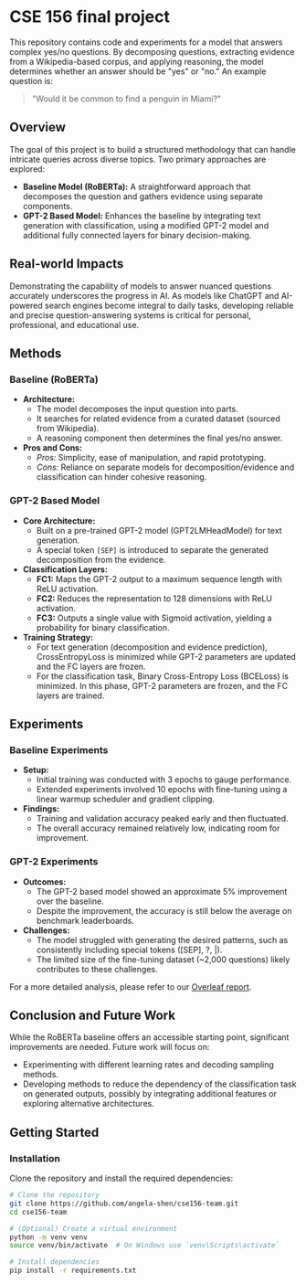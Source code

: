 # CSE 156 final project

This repository contains code and experiments for a model that answers complex yes/no questions. By decomposing questions, extracting evidence from a Wikipedia-based corpus, and applying reasoning, the model determines whether an answer should be "yes" or "no." An example question is: 

> "Would it be common to find a penguin in Miami?"

## Overview

The goal of this project is to build a structured methodology that can handle intricate queries across diverse topics. Two primary approaches are explored:
- **Baseline Model (RoBERTa):** A straightforward approach that decomposes the question and gathers evidence using separate components.
- **GPT-2 Based Model:** Enhances the baseline by integrating text generation with classification, using a modified GPT-2 model and additional fully connected layers for binary decision-making.

## Real-world Impacts

Demonstrating the capability of models to answer nuanced questions accurately underscores the progress in AI. As models like ChatGPT and AI-powered search engines become integral to daily tasks, developing reliable and precise question-answering systems is critical for personal, professional, and educational use.

## Methods

### Baseline (RoBERTa)
- **Architecture:**  
  - The model decomposes the input question into parts.
  - It searches for related evidence from a curated dataset (sourced from Wikipedia).
  - A reasoning component then determines the final yes/no answer.
- **Pros and Cons:**  
  - *Pros:* Simplicity, ease of manipulation, and rapid prototyping.
  - *Cons:* Reliance on separate models for decomposition/evidence and classification can hinder cohesive reasoning.

### GPT-2 Based Model
- **Core Architecture:**  
  - Built on a pre-trained GPT-2 model (GPT2LMHeadModel) for text generation.
  - A special token `[SEP]` is introduced to separate the generated decomposition from the evidence.
- **Classification Layers:**  
  - **FC1:** Maps the GPT-2 output to a maximum sequence length with ReLU activation.
  - **FC2:** Reduces the representation to 128 dimensions with ReLU activation.
  - **FC3:** Outputs a single value with Sigmoid activation, yielding a probability for binary classification.
- **Training Strategy:**  
  - For text generation (decomposition and evidence prediction), CrossEntropyLoss is minimized while GPT-2 parameters are updated and the FC layers are frozen.
  - For the classification task, Binary Cross-Entropy Loss (BCELoss) is minimized. In this phase, GPT-2 parameters are frozen, and the FC layers are trained.

## Experiments

### Baseline Experiments
- **Setup:**  
  - Initial training was conducted with 3 epochs to gauge performance.
  - Extended experiments involved 10 epochs with fine-tuning using a linear warmup scheduler and gradient clipping.
- **Findings:**  
  - Training and validation accuracy peaked early and then fluctuated.
  - The overall accuracy remained relatively low, indicating room for improvement.

### GPT-2 Experiments
- **Outcomes:**  
  - The GPT-2 based model showed an approximate 5% improvement over the baseline.
  - Despite the improvement, the accuracy is still below the average on benchmark leaderboards.
- **Challenges:**  
  - The model struggled with generating the desired patterns, such as consistently including special tokens ([SEP], ?, |).
  - The limited size of the fine-tuning dataset (~2,000 questions) likely contributes to these challenges.

For a more detailed analysis, please refer to our [Overleaf report](https://www.overleaf.com/project/67be58ba899878f079243ece).

## Conclusion and Future Work

While the RoBERTa baseline offers an accessible starting point, significant improvements are needed. Future work will focus on:
- Experimenting with different learning rates and decoding sampling methods.
- Developing methods to reduce the dependency of the classification task on generated outputs, possibly by integrating additional features or exploring alternative architectures.

## Getting Started

### Installation

Clone the repository and install the required dependencies:

```bash
# Clone the repository
git clone https://github.com/angela-shen/cse156-team.git
cd cse156-team

# (Optional) Create a virtual environment
python -m venv venv
source venv/bin/activate  # On Windows use `venv\Scripts\activate`

# Install dependencies
pip install -r requirements.txt
